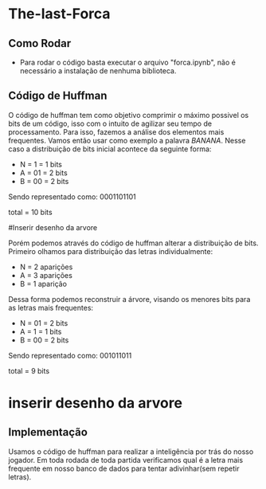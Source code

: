 # The-last-Forca

## Como Rodar

- Para rodar o código basta executar o arquivo "forca.ipynb", não é necessário a instalação de nenhuma biblioteca.

## Código de Huffman

O código de huffman tem como objetivo comprimir o máximo possivel os bits de um código, isso com o intuito de agilizar seu tempo de processamento. Para isso, fazemos a análise dos elementos mais frequentes. Vamos então usar como exemplo a palavra $BANANA$. Nesse caso a distribuição de bits inicial acontece da seguinte forma:

* N = 1 = 1 bits
* A = 01 = 2 bits
* B = 00 = 2 bits

Sendo representado como: 0001101101

total = 10 bits

#Inserir desenho da arvore

Porém podemos através do código de huffman alterar a distribuição de bits. Primeiro olhamos para distribuição das letras individualmente:

* N = 2 aparições
* A = 3 aparições
* B = 1 aparição

Dessa forma podemos reconstruir a árvore, visando os menores bits para as letras mais frequentes:

* N = 01 = 2 bits
* A = 1 = 1 bits
* B = 00 = 2 bits

Sendo representado como: 001011011

total = 9 bits

# inserir desenho da arvore



## Implementação

Usamos o código de huffman para realizar a inteligência por trás do nosso jogador. Em toda rodada de toda partida verificamos qual é a letra mais frequente em nosso banco de dados para tentar adivinhar(sem repetir letras).
